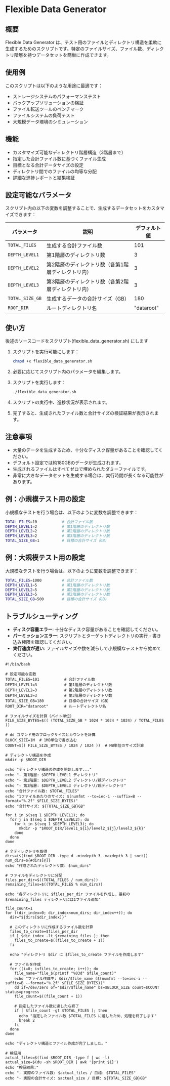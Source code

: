 # Flexible Data Generator

## 概要

Flexible Data Generator は、テスト用のファイルとディレクトリ構造を柔軟に生成するためのスクリプトです。特定のファイルサイズ、ファイル数、ディレクトリ階層を持つデータセットを簡単に作成できます。

## 使用例

このスクリプトは以下のような用途に最適です：

- ストレージシステムのパフォーマンステスト
- バックアップソリューションの検証
- ファイル転送ツールのベンチマーク
- ファイルシステムの負荷テスト
- 大規模データ環境のシミュレーション

## 機能

- カスタマイズ可能なディレクトリ階層構造（3階層まで）
- 指定した合計ファイル数に基づくファイル生成
- 目標となる合計データサイズの設定
- ディレクトリ間でのファイルの均等な分配
- 詳細な進捗レポートと結果検証

## 設定可能なパラメータ

スクリプト内の以下の変数を調整することで、生成するデータセットをカスタマイズできます：

| パラメータ | 説明 | デフォルト値 |
|------------|------|-------------|
| `TOTAL_FILES` | 生成する合計ファイル数 | 101 |
| `DEPTH_LEVEL1` | 第1階層のディレクトリ数 | 3 |
| `DEPTH_LEVEL2` | 第2階層のディレクトリ数（各第1階層ディレクトリ内） | 3 |
| `DEPTH_LEVEL3` | 第3階層のディレクトリ数（各第2階層ディレクトリ内） | 3 |
| `TOTAL_SIZE_GB` | 生成するデータの合計サイズ（GB） | 180 |
| `ROOT_DIR` | ルートディレクトリ名 | "dataroot" |

## 使い方

後述のソースコードをスクリプト(flexible_data_generator.sh) にします

1. スクリプトを実行可能にします：
   ```bash
   chmod +x flexible_data_generator.sh
   ```

2. 必要に応じてスクリプト内のパラメータを編集します。

3. スクリプトを実行します：
   ```bash
   ./flexible_data_generator.sh
   ```

4. スクリプトの実行中、進捗状況が表示されます。

5. 完了すると、生成されたファイル数と合計サイズの検証結果が表示されます。

## 注意事項

- 大量のデータを生成するため、十分なディスク容量があることを確認してください。
- デフォルト設定では約180GBのデータが生成されます。
- 生成されるファイルはすべてゼロで埋められたダミーファイルです。
- 非常に大きなデータセットを生成する場合は、実行時間が長くなる可能性があります。

## 例：小規模テスト用の設定

小規模なテストを行う場合は、以下のように変数を調整できます：

```bash
TOTAL_FILES=10           # 合計ファイル数
DEPTH_LEVEL1=2           # 第1階層のディレクトリ数
DEPTH_LEVEL2=2           # 第2階層のディレクトリ数
DEPTH_LEVEL3=2           # 第3階層のディレクトリ数
TOTAL_SIZE_GB=1          # 目標の合計サイズ（GB）
```

## 例：大規模テスト用の設定

大規模なテストを行う場合は、以下のように変数を調整できます：

```bash
TOTAL_FILES=1000         # 合計ファイル数
DEPTH_LEVEL1=5           # 第1階層のディレクトリ数
DEPTH_LEVEL2=5           # 第2階層のディレクトリ数
DEPTH_LEVEL3=5           # 第3階層のディレクトリ数
TOTAL_SIZE_GB=500        # 目標の合計サイズ（GB）
```

## トラブルシューティング

- **ディスク容量エラー**: 十分なディスク容量があることを確認してください。
- **パーミッションエラー**: スクリプトとターゲットディレクトリの実行・書き込み権限を確認してください。
- **実行速度が遅い**: ファイルサイズや数を減らして小規模なテストから始めてください。

```shell:TestDataGenerator
#!/bin/bash

# 設定可能な変数
TOTAL_FILES=101           # 合計ファイル数
DEPTH_LEVEL1=3            # 第1階層のディレクトリ数
DEPTH_LEVEL2=3            # 第2階層のディレクトリ数
DEPTH_LEVEL3=3            # 第3階層のディレクトリ数
TOTAL_SIZE_GB=180         # 目標の合計サイズ（GB）
ROOT_DIR="dataroot"       # ルートディレクトリ名

# ファイルサイズを計算（バイト単位）
FILE_SIZE_BYTES=$(( (TOTAL_SIZE_GB * 1024 * 1024 * 1024) / TOTAL_FILES ))

# dd コマンド用のブロックサイズとカウントを計算
BLOCK_SIZE=1M  # 1MB単位で書き込む
COUNT=$(( FILE_SIZE_BYTES / 1024 / 1024 ))  # MB単位のサイズ計算

# ディレクトリ構造を作成
mkdir -p $ROOT_DIR

echo "ディレクトリ構造の作成を開始します..."
echo "- 第1階層: $DEPTH_LEVEL1 ディレクトリ"
echo "- 第2階層: $DEPTH_LEVEL2 ディレクトリ/親ディレクトリ"
echo "- 第3階層: $DEPTH_LEVEL3 ディレクトリ/親ディレクトリ"
echo "合計ファイル数: $TOTAL_FILES"
echo "1ファイルあたりのサイズ: $(numfmt --to=iec-i --suffix=B --format="%.2f" $FILE_SIZE_BYTES)"
echo "合計サイズ: ${TOTAL_SIZE_GB}GB"

for i in $(seq 1 $DEPTH_LEVEL1); do
  for j in $(seq 1 $DEPTH_LEVEL2); do
    for k in $(seq 1 $DEPTH_LEVEL3); do
      mkdir -p "$ROOT_DIR/level1_${i}/level2_${j}/level3_${k}"
    done
  done
done

# 全ディレクトリを取得
dirs=($(find $ROOT_DIR -type d -mindepth 3 -maxdepth 3 | sort))
num_dirs=${#dirs[@]}
echo "作成されたディレクトリ数: $num_dirs"

# ファイルをディレクトリに分配
files_per_dir=$((TOTAL_FILES / num_dirs))
remaining_files=$((TOTAL_FILES % num_dirs))

echo "各ディレクトリに $files_per_dir ファイルを作成し、最初の $remaining_files ディレクトリには1ファイル追加"

file_count=1
for ((dir_index=0; dir_index<num_dirs; dir_index++)); do
  dir="${dirs[$dir_index]}"
  
  # このディレクトリに作成するファイル数を計算
  files_to_create=$files_per_dir
  if [ $dir_index -lt $remaining_files ]; then
    files_to_create=$((files_to_create + 1))
  fi
  
  echo "ディレクトリ $dir に $files_to_create ファイルを作成します"
  
  # ファイルを作成
  for ((i=0; i<files_to_create; i++)); do
    file_name="file_$(printf "%03d" $file_count)"
    echo "ファイル作成中: $dir/$file_name ($(numfmt --to=iec-i --suffix=B --format="%.2f" $FILE_SIZE_BYTES))"
    dd if=/dev/zero of="$dir/$file_name" bs=$BLOCK_SIZE count=$COUNT status=progress
    file_count=$((file_count + 1))
    
    # 指定したファイル数に達したら終了
    if [ $file_count -gt $TOTAL_FILES ]; then
      echo "指定したファイル数 $TOTAL_FILES に達したため、処理を終了します"
      break 2
    fi
  done
done

echo "ディレクトリ構造とファイル作成が完了しました。"

# 検証用
actual_files=$(find $ROOT_DIR -type f | wc -l)
actual_size=$(du -sh $ROOT_DIR | awk '{print $1}')
echo "検証結果:"
echo "- 実際のファイル数: $actual_files / 目標: $TOTAL_FILES"
echo "- 実際の合計サイズ: $actual_size / 目標: ${TOTAL_SIZE_GB}GB"
```